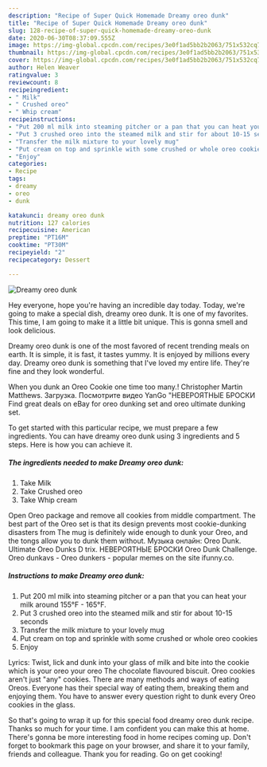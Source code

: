 ```yaml
---
description: "Recipe of Super Quick Homemade Dreamy oreo dunk"
title: "Recipe of Super Quick Homemade Dreamy oreo dunk"
slug: 128-recipe-of-super-quick-homemade-dreamy-oreo-dunk
date: 2020-06-30T08:37:09.555Z
image: https://img-global.cpcdn.com/recipes/3e0f1ad5bb2b2063/751x532cq70/dreamy-oreo-dunk-recipe-main-photo.jpg
thumbnail: https://img-global.cpcdn.com/recipes/3e0f1ad5bb2b2063/751x532cq70/dreamy-oreo-dunk-recipe-main-photo.jpg
cover: https://img-global.cpcdn.com/recipes/3e0f1ad5bb2b2063/751x532cq70/dreamy-oreo-dunk-recipe-main-photo.jpg
author: Helen Weaver
ratingvalue: 3
reviewcount: 8
recipeingredient:
- " Milk"
- " Crushed oreo"
- " Whip cream"
recipeinstructions:
- "Put 200 ml milk into steaming pitcher or a pan that you can heat your milk around 155°F - 165°F."
- "Put 3 crushed oreo into the steamed milk and stir for about 10-15 seconds"
- "Transfer the milk mixture to your lovely mug"
- "Put cream on top and sprinkle with some crushed or whole oreo cookies"
- "Enjoy"
categories:
- Recipe
tags:
- dreamy
- oreo
- dunk

katakunci: dreamy oreo dunk 
nutrition: 127 calories
recipecuisine: American
preptime: "PT16M"
cooktime: "PT30M"
recipeyield: "2"
recipecategory: Dessert

---
```



![Dreamy oreo dunk](https://img-global.cpcdn.com/recipes/3e0f1ad5bb2b2063/751x532cq70/dreamy-oreo-dunk-recipe-main-photo.jpg)

Hey everyone, hope you're having an incredible day today. Today, we're going to make a special dish, dreamy oreo dunk. It is one of my favorites. This time, I am going to make it a little bit unique. This is gonna smell and look delicious.

Dreamy oreo dunk is one of the most favored of recent trending meals on earth. It is simple, it is fast, it tastes yummy. It is enjoyed by millions every day. Dreamy oreo dunk is something that I've loved my entire life. They're fine and they look wonderful.

When you dunk an Oreo Cookie one time too many.! Christopher Martin Matthews. Загрузка. Посмотрите видео YanGo &#34;НЕВЕРОЯТНЫЕ БРОСКИ Find great deals on eBay for oreo dunking set and oreo ultimate dunking set.


To get started with this particular recipe, we must prepare a few ingredients. You can have dreamy oreo dunk using 3 ingredients and 5 steps. Here is how you can achieve it.

<!--inarticleads1-->

##### The ingredients needed to make Dreamy oreo dunk:

1. Take  Milk
1. Take  Crushed oreo
1. Take  Whip cream


Open Oreo package and remove all cookies from middle compartment. The best part of the Oreo set is that its design prevents most cookie-dunking disasters from The mug is definitely wide enough to dunk your Oreo, and the tongs allow you to dunk them without. Музыка онлайн: Oreo Dunk. Ultimate Oreo Dunks D trix. НЕВЕРОЯТНЫЕ БРОСКИ Oreo Dunk Challenge. Oreo dunkavs - Oreo dunkers - popular memes on the site ifunny.co. 

<!--inarticleads2-->

##### Instructions to make Dreamy oreo dunk:

1. Put 200 ml milk into steaming pitcher or a pan that you can heat your milk around 155°F - 165°F.
1. Put 3 crushed oreo into the steamed milk and stir for about 10-15 seconds
1. Transfer the milk mixture to your lovely mug
1. Put cream on top and sprinkle with some crushed or whole oreo cookies
1. Enjoy


Lyrics: Twist, lick and dunk into your glass of milk and bite into the cookie which is your oreo your oreo The chocolate flavoured biscuit. Oreo cookies aren&#39;t just &#34;any&#34; cookies. There are many methods and ways of eating Oreos. Everyone has their special way of eating them, breaking them and enjoying them. You have to answer every question right to dunk every Oreo cookies in the glass. 

So that's going to wrap it up for this special food dreamy oreo dunk recipe. Thanks so much for your time. I am confident you can make this at home. There's gonna be more interesting food in home recipes coming up. Don't forget to bookmark this page on your browser, and share it to your family, friends and colleague. Thank you for reading. Go on get cooking!
